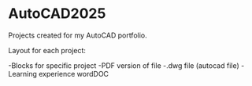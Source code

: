 # AutoCAD2025
Projects created for my AutoCAD portfolio.

Layout for each project:

-Blocks for specific project
-PDF version of file
-.dwg file (autocad file)
-Learning experience wordDOC

